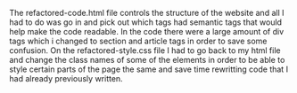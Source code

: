 The refactored-code.html file controls the structure of the website and all I had to do was go in and pick out which tags had semantic tags that would help make the code readable. In the code there were a large amount of div tags which i changed to section and article tags in order to save some confusion. On the refactored-style.css file I had to go back to my html file and change the class names of some of the elements in order to be able to style certain parts of the page the same and save time rewritting code that I had already previously written.
